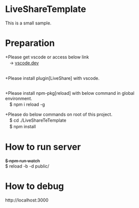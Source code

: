 # LiveShareTemplate
This is a small sample.<br>

# Preparation
+Please get vscode or access below link<br>
　-> <a href="https://vscode.dev" taret="_blank">vscode.dev</a><br>
<br>
 
+Please install plugin[LiveShare] with vscode.<br>
<br>

+Please install npm-pkg[reload] with below command in global environment.<br>
　$ npm i reload -g<br>

+Please do below commands on root of this project.<br>
　$ cd ./LiveShareTeTemplate<br>
　$ npm install<br>


# How to run server
~~$ npm run watch~~ <br>
$ reload -b -d public/

# How to debug
http://localhost:3000<br>

